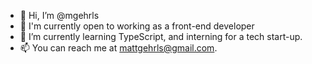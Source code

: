 - 👋 Hi, I’m @mgehrls
- 👀 I'm currently open to working as a front-end developer
- 🌱 I’m currently learning TypeScript, and interning for a tech start-up.
- 📫 You can reach me at mattgehrls@gmail.com.
